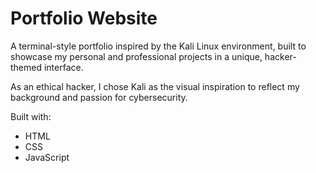# Portfolio Website
A terminal-style portfolio inspired by the Kali Linux environment, built to showcase my personal and professional projects in a unique, hacker-themed interface.

As an ethical hacker, I chose Kali as the visual inspiration to reflect my background and passion for cybersecurity.

Built with:
- HTML
- CSS
- JavaScript
